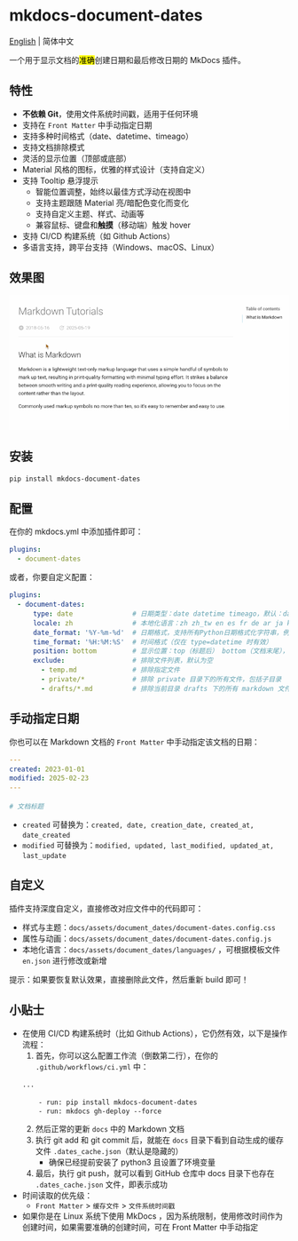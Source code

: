 # mkdocs-document-dates

[English](README.md) | 简体中文



一个用于显示文档的<mark>准确</mark>创建日期和最后修改日期的 MkDocs 插件。

## 特性

- **不依赖 Git**，使用文件系统时间戳，适用于任何环境
- 支持在 `Front Matter` 中手动指定日期
- 支持多种时间格式（date、datetime、timeago）
- 支持文档排除模式
- 灵活的显示位置（顶部或底部）
- Material 风格的图标，优雅的样式设计（支持自定义）
- 支持 Tooltip 悬浮提示
  - 智能位置调整，始终以最佳方式浮动在视图中
  - 支持主题跟随 Material 亮/暗配色变化而变化
  - 支持自定义主题、样式、动画等
  - 兼容鼠标、键盘和**触摸**（移动端）触发 hover
- 支持 CI/CD 构建系统（如 Github Actions）
- 多语言支持，跨平台支持（Windows、macOS、Linux）


## 效果图

![render](render.gif)

## 安装

```bash
pip install mkdocs-document-dates
```

## 配置

在你的 mkdocs.yml 中添加插件即可：

```yaml
plugins:
  - document-dates
```

或者，你要自定义配置：

```yaml
plugins:
  - document-dates:
      type: date               # 日期类型：date datetime timeago，默认：date
      locale: zh               # 本地化语言：zh zh_tw en es fr de ar ja ko ru，默认：en
      date_format: '%Y-%m-%d'  # 日期格式，支持所有Python日期格式化字符串，例如：%Y年%m月%d日、%b %d, %Y
      time_format: '%H:%M:%S'  # 时间格式（仅在 type=datetime 时有效）
      position: bottom         # 显示位置：top（标题后） bottom（文档末尾），默认：bottom
      exclude:                 # 排除文件列表，默认为空
        - temp.md              # 排除指定文件
        - private/*            # 排除 private 目录下的所有文件，包括子目录
        - drafts/*.md          # 排除当前目录 drafts 下的所有 markdown 文件，不包括子目录

```

## 手动指定日期

你也可以在 Markdown 文档的 `Front Matter` 中手动指定该文档的日期：

```yaml
---
created: 2023-01-01
modified: 2025-02-23
---

# 文档标题
```

- `created` 可替换为：`created, date, creation_date, created_at, date_created`
- `modified` 可替换为：`modified, updated, last_modified, updated_at, last_update`

## 自定义

插件支持深度自定义，直接修改对应文件中的代码即可：

- 样式与主题：`docs/assets/document_dates/document-dates.config.css`
- 属性与动画：`docs/assets/document_dates/document-dates.config.js`
- 本地化语言：`docs/assets/document_dates/languages/` ，可根据模板文件 `en.json` 进行修改或新增

提示：如果要恢复默认效果，直接删除此文件，然后重新 build 即可！

## 小贴士

- 在使用 CI/CD 构建系统时（比如 Github Actions），它仍然有效，以下是操作流程：
    1. 首先，你可以这么配置工作流（倒数第二行），在你的 `.github/workflows/ci.yml` 中：
    ```
    ...
    
        - run: pip install mkdocs-document-dates
        - run: mkdocs gh-deploy --force
    ```
    2. 然后正常的更新 `docs` 中的 Markdown 文档
    3. 执行 git add 和 git commit 后，就能在 `docs` 目录下看到自动生成的缓存文件 `.dates_cache.json`（默认是隐藏的）
        - 确保已经提前安装了 python3 且设置了环境变量
    4. 最后，执行 git push，就可以看到 GitHub 仓库中 docs 目录下也存在 `.dates_cache.json` 文件，即表示成功
- 时间读取的优先级：
    - `Front Matter` > `缓存文件` > `文件系统时间戳` 
- 如果你是在 Linux 系统下使用 MkDocs ，因为系统限制，使用修改时间作为创建时间，如果需要准确的创建时间，可在 Front Matter 中手动指定